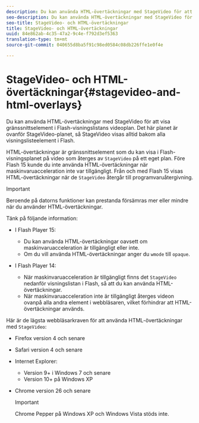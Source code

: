 ```yaml
---
description: Du kan använda HTML-övertäckningar med StageVideo för att visa gränssnittselement i Flash-visningslistans videoplan. Det här planet är ovanför StageVideo-planet, så StageVideo visas alltid bakom alla visningslisteelement i Flash.
seo-description: Du kan använda HTML-övertäckningar med StageVideo för att visa gränssnittselement i Flash-visningslistans videoplan. Det här planet är ovanför StageVideo-planet, så StageVideo visas alltid bakom alla visningslisteelement i Flash.
seo-title: StageVideo- och HTML-övertäckningar
title: StageVideo- och HTML-övertäckningar
uuid: 84e862ab-4c35-47a2-9c4e-f792d3ef5363
translation-type: tm+mt
source-git-commit: 040655d8ba5f91c98ed0584c08db226ffe1e0f4e

---
```



# StageVideo- och HTML-övertäckningar{#stagevideo-and-html-overlays}

Du kan använda HTML-övertäckningar med StageVideo för att visa gränssnittselement i Flash-visningslistans videoplan. Det här planet är ovanför StageVideo-planet, så StageVideo visas alltid bakom alla visningslisteelement i Flash.

HTML-övertäckningar är gränssnittselement som du kan visa i Flash-visningsplanet på video som återges av `StageVideo` på ett eget plan. Före Flash 15 kunde du inte använda HTML-övertäckningar när maskinvaruacceleration inte var tillgängligt. Från och med Flash 15 visas HTML-övertäckningar när de `StageVideo` återgår till programvaruåtergivning.

>[!IMPORTANT]
>
>Beroende på datorns funktioner kan prestanda försämras mer eller mindre när du använder HTML-övertäckningar.

Tänk på följande information:

* I Flash Player 15:

   * Du kan använda HTML-övertäckningar oavsett om maskinvaruacceleration är tillgängligt eller inte.
   * Om du vill använda HTML-övertäckningar anger du `wmode` till `opaque`.

* I Flash Player 14:

   * När maskinvaruacceleration är tillgängligt finns det `StageVideo` nedanför visningslistan i Flash, så att du kan använda HTML-övertäckningar.
   * När maskinvaruacceleration inte är tillgängligt återges videon ovanpå alla andra element i webbläsaren, vilket förhindrar att HTML-övertäckningar används.

Här är de lägsta webbläsarkraven för att använda HTML-övertäckningar med `StageVideo`:

* Firefox version 4 och senare
* Safari version 4 och senare
* Internet Explorer:

   * Version 9+ i Windows 7 och senare
   * Version 10+ på Windows XP

* Chrome version 26 och senare

   >[!IMPORTANT]
   >
   >Chrome Pepper på Windows XP och Windows Vista stöds inte.

